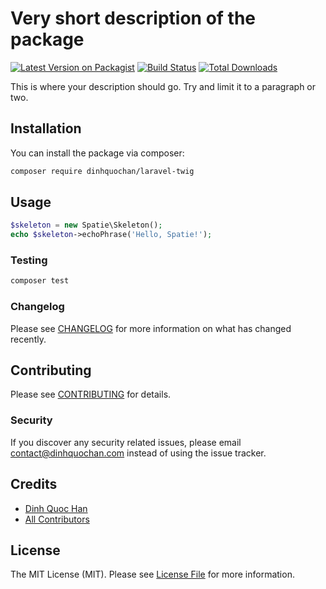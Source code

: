 # Very short description of the package

[![Latest Version on Packagist](https://img.shields.io/packagist/v/dinhquochan/laravel-twig.svg?style=flat-square)](https://packagist.org/packages/dinhquochan/laravel-twig)
[![Build Status](https://img.shields.io/travis/dinhquochan/laravel-twig/master.svg?style=flat-square)](https://travis-ci.org/dinhquochan/laravel-twig)
[![Total Downloads](https://img.shields.io/packagist/dt/dinhquochan/laravel-twig.svg?style=flat-square)](https://packagist.org/packages/dinhquochan/laravel-twig)

This is where your description should go. Try and limit it to a paragraph or two.

## Installation

You can install the package via composer:

```bash
composer require dinhquochan/laravel-twig
```

## Usage

``` php
$skeleton = new Spatie\Skeleton();
echo $skeleton->echoPhrase('Hello, Spatie!');
```

### Testing

``` bash
composer test
```

### Changelog

Please see [CHANGELOG](CHANGELOG.md) for more information on what has changed recently.

## Contributing

Please see [CONTRIBUTING](CONTRIBUTING.md) for details.

### Security

If you discover any security related issues, please email contact@dinhquochan.com instead of using the issue tracker.

## Credits

- [Dinh Quoc Han](https://github.com/dinhquochan)
- [All Contributors](../../contributors)

## License

The MIT License (MIT). Please see [License File](LICENSE.md) for more information.
